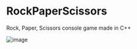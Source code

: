 # RockPaperScissors
Rock, Paper, Scissors console game made in C++

![image](![image](https://github.com/pahuljotmatharoo/RockPaperScissors/assets/105403944/b15ac315-cabb-48b8-b660-e394a732c93f))
